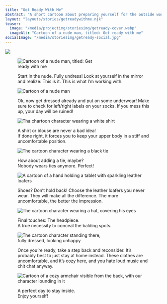 ```yaml
---
title: "Get Ready With Me"
abstract: "A short cartoon about preparing yourself for the outside world"
layout: "layouts/stories/getreadywithme.njk"
teaser:
  image: "/media/projectimg/storiesimg/getready-cover.webp"
  imageAlt: "Cartoon of a nude man, titled: Get ready with me"
socialImage: "/media/storiesimg/getready-social.jpg"
---
```


<section class="panel">
  <img src="/media/storiesimg/getready-01-title.webp">
</section>

<section class="panel">
  <figure>
    <img src="/media/storiesimg/getready-02-nude.webp" style="max-width: 250px;"
      alt="Cartoon of a nude man, titled: Get ready with me">
    <figcaption>
      <p><span>Start in the nude. Fully undress! Look at yourself in the mirror and realize: This is it. This is what I’m working with.</span></p>
    </figcaption>
  </figure>
</section>

<section class="panel">
  <figure>
    <img src="/media/storiesimg/getready-03-socks.webp" style="max-width: 550px;"
      alt="Cartoon of a nude man">
    <figcaption>
      <p><span>Ok, now get dressed already and put on some underwear! Make sure to check for left/right labels on your socks. If you mess this up, your day will be ruined!</span></p>
    </figcaption>
  </figure>
</section>

<section class="panel flex">
  <figure>
    <img src="/media/storiesimg/getready-04-shirt.webp" style="max-width: 550px;"
      alt="Tha chartoon character wearing a white shirt">
    <figcaption>
      <p><span>A shirt or blouse are never a bad idea! <br/>If done right, it forces you to keep your upper body in a stiff and uncomfortable position.</span></p>
    </figcaption>
  </figure>
</section>

<section class="panel">
  <figure>
    <img src="/media/storiesimg/getready-05-tie.webp" style="max-width: 600px;"
      alt="The cartoon character wearing a black tie">
    <figcaption>
      <p><span>How about adding a tie, maybe? <br/>Nobody wears ties anymore. Perfect!</span></p>
    </figcaption>
  </figure>
</section>

<section class="panel">
  <figure>
    <img src="/media/storiesimg/getready-06-shoes.webp" style="max-width: 650px;"
      alt="A cartoon of a hand holding a tablet with sparkling leather loafers">
    <figcaption>
      <p><span>Shoes? Don’t hold back! Choose the leather loafers you never wear. They will make all the difference. The more uncomfortable, the better the impression.</span></p>
    </figcaption>
  </figure>
</section>

<section class="panel">
  <figure>
    <img src="/media/storiesimg/getready-07-hat.webp" style="max-width: 500px;"
      alt="The cartoon character wearing a hat, covering his eyes">
    <figcaption>
      <p><span>Final touches: The headpiece. <br/>A true necessity to conceal the balding spots.</span></p>
    </figcaption>
  </figure>
</section>

<section class="panel">
  <figure>
    <img src="/media/storiesimg/getready-08-dressed.webp" style="max-width: 280px;"
      alt="The cartoon character standing there, fully dressed, looking unhappy">
    <figcaption>
      <p><span>Once you’re ready, take a step back and reconsider. It’s probably best to just stay at home instead. These clothes are uncomfortable, and it’s cozy here, and you hate loud music and chit chat anyway.</span></p>
    </figcaption>
  </figure>
</section>

<section class="panel">
  <figure>
    <img src="/media/storiesimg/getready-09-chair.webp" style="max-width: 660px;"
      alt="Cartoon of a cozy armchair visible from the back, with our character lounding in it">
    <figcaption>
      <p><span>A perfect day to stay inside.<br>
        Enjoy yourself!</span></p>
    </figcaption>
  </figure>
</section>